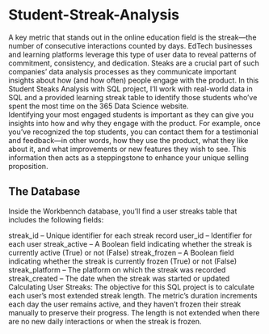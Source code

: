 # Student-Streak-Analysis
A key metric that stands out in the online education field is the streak—the number of consecutive interactions counted by days.
EdTech businesses and learning platforms leverage this type of user data to reveal patterns of commitment, consistency, and dedication. Steaks are a crucial part of such companies’ data analysis processes as they communicate important insights about how (and how often) people engage with the product.
In this Student Steaks Analysis with SQL project, I’ll work with real-world data in SQL and a provided learning streak table to identify those students who’ve spent the most time on the 365 Data Science website.  
Identifying your most engaged students is important as they can give you insights into how and why they engage with the product. For example, once you’ve recognized the top students, you can contact them for a testimonial and feedback—in other words, how they use the product, what they like about it, and what improvements or new features they wish to see. This information then acts as a steppingstone to enhance your unique selling proposition.
## The Database
Inside the Workbennch database, you’ll find a user streaks table that includes the following fields:

 streak_id  – Unique identifier for each streak record
 user_id  – Identifier for each user
 streak_active  – A Boolean field indicating whether the streak is currently active (True) or not (False)
 streak_frozen  – A Boolean field indicating whether the streak is currently frozen (True) or not (False)
 streak_platform  – The platform on which the streak was recorded
 streak_created  – The date when the streak was started or updated
Calculating User Streaks: The objective for this SQL project is to calculate each user’s most extended streak length. The metric’s duration increments each day the user remains active, and they haven’t frozen their streak manually to preserve their progress. The length is not extended when there are no new daily interactions or when the streak is frozen.
